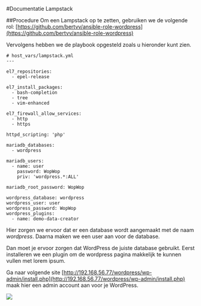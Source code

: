 #Documentatie Lampstack

##Procedure
Om een Lampstack op te zetten, gebruiken we de volgende rol: [https://github.com/bertvv/ansible-role-wordpress](https://github.com/bertvv/ansible-role-wordpress)

Vervolgens hebben we de playbook opgesteld zoals u hieronder kunt zien.

	# host_vars/lampstack.yml
	---
	
	el7_repositories:
	  - epel-release
	
	el7_install_packages:
	  - bash-completion
	  - tree
	  - vim-enhanced
	
	el7_firewall_allow_services:
	  - http
	  - https
	
	httpd_scripting: 'php'
	
	mariadb_databases:
	  - wordpress
	
	mariadb_users:
	  - name: user
	    password: WopWop
	    priv: 'wordpress.*:ALL'
	
	mariadb_root_password: WopWop
	
	wordpress_database: wordpress
	wordpress_user: user
	wordpress_password: WopWop
	wordpress_plugins: 
	  - name: demo-data-creator

Hier zorgen we ervoor dat er een database wordt aangemaakt met de naam *wordpress*. Daarna maken we een user aan voor de database.

Dan moet je ervoor zorgen dat WordPress de juiste database gebruikt. Eerst installeren we een plugin om de wordpress pagina makkelijk te kunnen vullen met lorem ipsum.

Ga naar volgende site [http://192.168.56.77/wordpress/wp-admin/install.php](http://192.168.56.77/wordpress/wp-admin/install.php) maak hier een admin account aan voor je WordPress.

![](https://github.com/HoGentTIN/ops3-g01/blob/master/deelopdracht01/img/wordpress.PNG)


